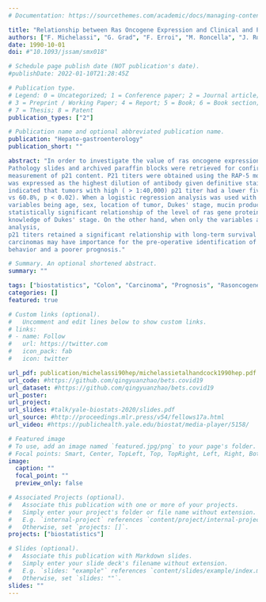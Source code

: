 ```yaml
---
# Documentation: https://sourcethemes.com/academic/docs/managing-content/

title: "Relationship between Ras Oncogene Expression and Clinical and Pathological Features of Colonic Carcinoma"
authors: ["F. Michelassi", "G. Grad", "F. Erroi", "M. Roncella", "J. Romagnoli", "admin"]
date: 1990-10-01
doi: #"10.1093/jssam/smx018"

# Schedule page publish date (NOT publication's date).
#publishDate: 2022-01-10T21:28:45Z

# Publication type.
# Legend: 0 = Uncategorized; 1 = Conference paper; 2 = Journal article;
# 3 = Preprint / Working Paper; 4 = Report; 5 = Book; 6 = Book section;
# 7 = Thesis; 8 = Patent
publication_types: ["2"]

# Publication name and optional abbreviated publication name.
publication: "Hepato-gastroenterology"
publication_short: ""

abstract: "In order to investigate the value of ras oncogene expression as a prognostic indicator in colonic adenocarcinoma, we evaluated the level of ras gene protein product (p21) in the available material of 109 surgical specimens resected at our institution between 1978 and 1981.
Pathology slides and archived paraffin blocks were retrieved for confirmation of the original diagnosis, determination of stage, and
measurement of p21 content. P21 titers were obtained using the RAP-5 monoclonal antibody in a semiquantitative immunohistochemical assay. Titer
was expressed as the highest dilution of antibody given definitive staining using the Avidin-Biotin peroxidase method. The analysis
indicated that tumors with high ( > 1:40,000) p21 titer had a lower five-year survival rate than tumors with low ( < 1:40,000) titers (34.3%
vs 60.8%, p < 0.02). When a logistic regression analysis was used with the dependent variable being five-year survival and the independent
variables being age, sex, location of tumor, Dukes' stage, mucin production, p21 titer, differentiation degree and tumor size, the
statistically significant relationship of the level of ras gene protein product to long-term survival was negated by the concomitant
knowledge of Dukes' stage. On the other hand, when only the variables available in the preoperative period were entered in the multivariate
analysis,
p21 titers retained a significant relationship with long-term survival (p < 0.05). We conclude that ras oncogene determination in colonic
carcinomas may have importance for the pre-operative identification of a group of colonic tumors with a more aggressive
behavior and a poorer prognosis."

# Summary. An optional shortened abstract.
summary: ""

tags: ["biostatistics", "Colon", "Carcinoma", "Prognosis", "Rasoncogene expression"]
categories: []
featured: true

# Custom links (optional).
#   Uncomment and edit lines below to show custom links.
# links:
# - name: Follow
#   url: https://twitter.com
#   icon_pack: fab
#   icon: twitter

url_pdf: publication/michelassi90hep/michelassietalhandcock1990hep.pdf
url_code: #https://github.com/qingyuanzhao/bets.covid19
url_dataset: #https://github.com/qingyuanzhao/bets.covid19
url_poster:
url_project:
url_slides: #talk/yale-biostats-2020/slides.pdf
url_source: #http://proceedings.mlr.press/v54/fellows17a.html
url_video: #https://publichealth.yale.edu/biostat/media-player/5158/

# Featured image
# To use, add an image named `featured.jpg/png` to your page's folder.
# Focal points: Smart, Center, TopLeft, Top, TopRight, Left, Right, BottomLeft, Bottom, BottomRight.
image:
  caption: ""
  focal_point: ""
  preview_only: false

# Associated Projects (optional).
#   Associate this publication with one or more of your projects.
#   Simply enter your project's folder or file name without extension.
#   E.g. `internal-project` references `content/project/internal-project/index.md`.
#   Otherwise, set `projects: []`.
projects: ["biostatistics"]

# Slides (optional).
#   Associate this publication with Markdown slides.
#   Simply enter your slide deck's filename without extension.
#   E.g. `slides: "example"` references `content/slides/example/index.md`.
#   Otherwise, set `slides: ""`.
slides: ""
---
```

